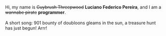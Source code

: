 Hi, my name is ~~Guybrush Threepwood~~ **Luciano Federico Pereira**, and I am a ~~wannabe pirate~~ **programmer**.<br><br>A short song: 901 bounty of doubloons gleams in the sun, a treasure hunt has just begun! Arrr!
